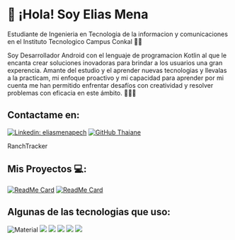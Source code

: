 # 👋 ¡Hola! Soy Elias Mena

Estudiante de Ingenieria en Tecnologia de la informacion y comunicaciones en el Instituto Tecnologico Campus Conkal 🧑‍🏫

Soy Desarrollador Android con el lenguaje de programacion Kotlin al que le encanta crear soluciones inovadoras para brindar a los usuarios una gran experencia. Amante del estudio y el aprender nuevas tecnologias y llevalas a la practicam, mi enfoque proactivo y mi capacidad para aprender por mi cuenta me han permitido enfrentar desafíos con creatividad y resolver problemas con eficacia en este ámbito. 🧑‍🏫📖

## Contactame en:

[![Linkedin: eliasmenapech](https://img.shields.io/badge/-eliasmenapech-blue?style=flat-square&logo=Linkedin&logoColor=white&link=https://www.linkedin.com/in/eliasmenapech/)](https://www.linkedin.com/in/eliasmenapech/) [![GitHub Thaiane](https://img.shields.io/github/followers/eliasmp07?label=follow&style=social)](https://github.com/eliasmp07)


RanchTracker
## Mis Proyectos 💻: 

[![ReadMe Card](https://github-readme-stats.vercel.app/api/pin/?username=eliasmp07&repo=rickandmorty-api-clean_architecture-mvvm-retrofit-hilt-room&show_owner=true&theme=tokyonight)](https://github.com/eliasmp07/rickandmorty-api-clean_architecture-mvvm-retrofit-hilt-room) [![ReadMe Card](https://github-readme-stats.vercel.app/api/pin/?username=eliasmp07&repo=habitsapp&show_owner=true&theme=tokyonight)](https://github.com/eliasmp07/HabitsApp)



## Algunas de las tecnologias que uso: 

![Material](https://img.shields.io/badge/material%20design-757575?style=for-the-badge&logo=material%20design&logoColor=white)
![](https://img.shields.io/badge/Android-3DDC84?style=for-the-badge&logo=android&logoColor=white)
![](https://camo.githubusercontent.com/3446a61bd02a40590432b8fab053a4a818b288e5e7cc043d504478c1e32629f2/68747470733a2f2f696d672e736869656c64732e696f2f62616467652f4b6f746c696e2d4231323545413f7374796c653d666f722d7468652d6261646765266c6f676f3d6b6f746c696e266c6f676f436f6c6f723d7768697465)
![](https://img.shields.io/badge/Android_Studio-3DDC84?style=for-the-badge&logo=android-studio&logoColor=white)
![](https://img.shields.io/badge/Sqlite-003B57?style=for-the-badge&logo=sqlite&logoColor=white)
![](https://img.shields.io/badge/GitHub-100000?style=for-the-badge&logo=github&logoColor=white)

